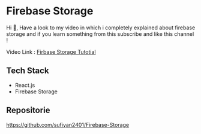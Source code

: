 
# Firebase Storage

Hi 👋, Have a look to my video in which i completely explained about firebase storage and if you learn something from this subscribe and like this channel ! 

Video Link : [Firbase Storage Tutotial](https://www.youtube.com/watch?v=PVYL10W2XAA)

## Tech Stack

- React.js
- Firebase Storage

## Repositorie
https://github.com/sufiyan2401/Firebase-Storage


